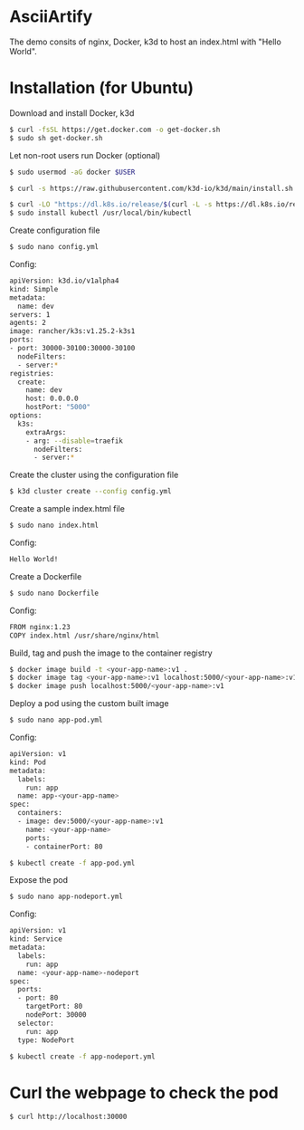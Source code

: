 # AsciiArtify
The demo consits of nginx, Docker, k3d to host an index.html with "Hello World".

# Installation (for Ubuntu)
Download and install Docker, k3d
```bash
$ curl -fsSL https://get.docker.com -o get-docker.sh
$ sudo sh get-docker.sh
```
Let non-root users run Docker (optional)
```bash
$ sudo usermod -aG docker $USER
```

```bash
$ curl -s https://raw.githubusercontent.com/k3d-io/k3d/main/install.sh | bash
```
```bash
$ curl -LO "https://dl.k8s.io/release/$(curl -L -s https://dl.k8s.io/release/stable.txt)/bin/linux/amd64/kubectl"
$ sudo install kubectl /usr/local/bin/kubectl
```

Create configuration file
```bash
$ sudo nano config.yml
```
Config:
```bash
apiVersion: k3d.io/v1alpha4
kind: Simple
metadata:
  name: dev
servers: 1
agents: 2
image: rancher/k3s:v1.25.2-k3s1
ports:
- port: 30000-30100:30000-30100
  nodeFilters:
  - server:*
registries:
  create:
    name: dev
    host: 0.0.0.0
    hostPort: "5000"
options:
  k3s:
    extraArgs:
    - arg: --disable=traefik
      nodeFilters:
      - server:*
```

Create the cluster using the configuration file

```bash
$ k3d cluster create --config config.yml
```
Create a sample index.html file
```bash
$ sudo nano index.html
```
Config:
```bash
Hello World!
```
Create a Dockerfile
```bash
$ sudo nano Dockerfile
```
Config:
```bash
FROM nginx:1.23
COPY index.html /usr/share/nginx/html
```

Build, tag and push the image to the container registry
```bash
$ docker image build -t <your-app-name>:v1 .
$ docker image tag <your-app-name>:v1 localhost:5000/<your-app-name>:v1
$ docker image push localhost:5000/<your-app-name>:v1
```
Deploy a pod using the custom built image
```bash
$ sudo nano app-pod.yml
```
Config:
```bash
apiVersion: v1
kind: Pod
metadata:
  labels:
    run: app
  name: app-<your-app-name>
spec:
  containers:
  - image: dev:5000/<your-app-name>:v1
    name: <your-app-name>
    ports:
    - containerPort: 80
```
```bash
$ kubectl create -f app-pod.yml
```
Expose the pod
```bash
$ sudo nano app-nodeport.yml
```
Config:
```bash
apiVersion: v1
kind: Service
metadata:
  labels:
    run: app
  name: <your-app-name>-nodeport
spec:
  ports:
  - port: 80
    targetPort: 80
    nodePort: 30000
  selector:
    run: app
  type: NodePort
```
```bash
$ kubectl create -f app-nodeport.yml
```
# Curl the webpage to check the pod 
```bash
$ curl http://localhost:30000
```
